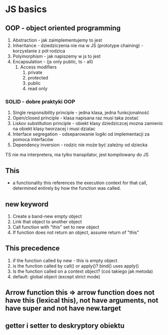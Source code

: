 # JS basics

## OOP - object oriented programming

1. Abstraction - jak zaimplementujemy to jest
2. Inheritance - dziedziczenia nie ma w JS (prototype chaining) - korzystanie z pół rodzica
3. Polymorphism - jak napiszemy w js to jest
4. Encapsulation - (js only public, ts - all)
   1. Access modifiers
      1. private
      2. protected
      3. public
      4. read only

### SOLID - dobre praktyki OOP

1. Single responsibility principle - jedna klasa, jedna funkcjonalność
2. Open/closed principle - klasa napisana raz musi taka zostać
3. Liskov substitution principle - obiekt klasy dziedziczcej mozna zamienic na obiekt klasy tworzacej i musi dzialac
4. Interface segregation - odseparowanie logiki od implementacji za pomoca interfaców
5. Dependency inversion - rodzic nie może być zależny od dziecka

TS nie ma interpretera, ma tylko transpilator, jest kompilowany do JS

## This

- a functionality this references the execution context for that call, determined entirely by how the function was called.

## new keyword

1. Create a band-new empty object
2. Link that object to another object
3. Call function with "this" set to new object
4. If function does not return an object, assume return of "this"

## This precedence

1. if the function called by new - this is empty object
2. is the function called by call() or apply()? bind() uses apply()
3. Is the function called on a context object? (coś takiego jak metoda)
4. default: global object (except strict mode)

## Arrow function this => arrow function does not have this (lexical this), not have arguments, not have super and not have new.target

## getter i setter to deskryptory obiektu
